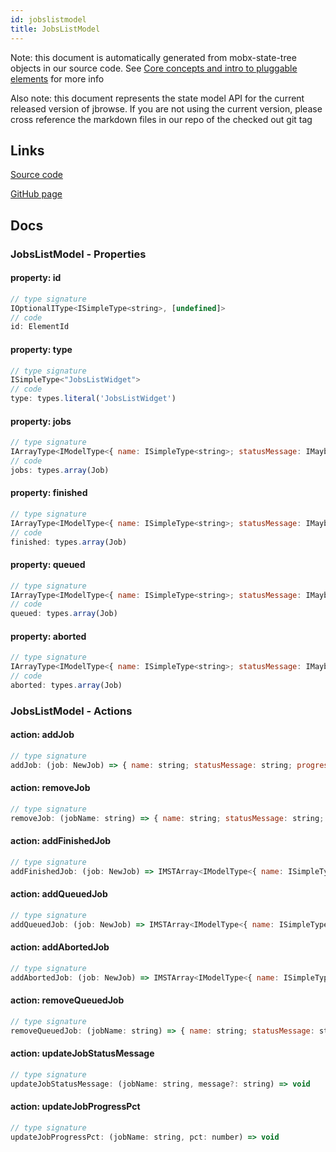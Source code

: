 ```yaml
---
id: jobslistmodel
title: JobsListModel
---
```


Note: this document is automatically generated from mobx-state-tree objects in
our source code. See
[Core concepts and intro to pluggable elements](/docs/developer_guide/) for more
info

Also note: this document represents the state model API for the current released
version of jbrowse. If you are not using the current version, please cross
reference the markdown files in our repo of the checked out git tag

## Links

[Source code](https://github.com/GMOD/jbrowse-components/blob/main/plugins/jobs-management/src/JobsListWidget/model.ts)

[GitHub page](https://github.com/GMOD/jbrowse-components/tree/main/website/docs/models/JobsListModel.md)

## Docs

### JobsListModel - Properties

#### property: id

```js
// type signature
IOptionalIType<ISimpleType<string>, [undefined]>
// code
id: ElementId
```

#### property: type

```js
// type signature
ISimpleType<"JobsListWidget">
// code
type: types.literal('JobsListWidget')
```

#### property: jobs

```js
// type signature
IArrayType<IModelType<{ name: ISimpleType<string>; statusMessage: IMaybe<ISimpleType<string>>; progressPct: ISimpleType<number>; }, { cancelCallback(): void; } & { ...; }, _NotCustomized, _NotCustomized>>
// code
jobs: types.array(Job)
```

#### property: finished

```js
// type signature
IArrayType<IModelType<{ name: ISimpleType<string>; statusMessage: IMaybe<ISimpleType<string>>; progressPct: ISimpleType<number>; }, { cancelCallback(): void; } & { ...; }, _NotCustomized, _NotCustomized>>
// code
finished: types.array(Job)
```

#### property: queued

```js
// type signature
IArrayType<IModelType<{ name: ISimpleType<string>; statusMessage: IMaybe<ISimpleType<string>>; progressPct: ISimpleType<number>; }, { cancelCallback(): void; } & { ...; }, _NotCustomized, _NotCustomized>>
// code
queued: types.array(Job)
```

#### property: aborted

```js
// type signature
IArrayType<IModelType<{ name: ISimpleType<string>; statusMessage: IMaybe<ISimpleType<string>>; progressPct: ISimpleType<number>; }, { cancelCallback(): void; } & { ...; }, _NotCustomized, _NotCustomized>>
// code
aborted: types.array(Job)
```

### JobsListModel - Actions

#### action: addJob

```js
// type signature
addJob: (job: NewJob) => { name: string; statusMessage: string; progressPct: number; } & NonEmptyObject & { cancelCallback(): void; } & { setCancelCallback(cancelCallback: () => void): void; setStatusMessage(message?: string): void; setProgressPct(pct: number): void; } & IStateTreeNode<...>
```

#### action: removeJob

```js
// type signature
removeJob: (jobName: string) => { name: string; statusMessage: string; progressPct: number; } & NonEmptyObject & { cancelCallback(): void; } & { setCancelCallback(cancelCallback: () => void): void; setStatusMessage(message?: string): void; setProgressPct(pct: number): void; } & IStateTreeNode<...>
```

#### action: addFinishedJob

```js
// type signature
addFinishedJob: (job: NewJob) => IMSTArray<IModelType<{ name: ISimpleType<string>; statusMessage: IMaybe<ISimpleType<string>>; progressPct: ISimpleType<number>; }, { ...; } & { ...; }, _NotCustomized, _NotCustomized>> & IStateTreeNode<...>
```

#### action: addQueuedJob

```js
// type signature
addQueuedJob: (job: NewJob) => IMSTArray<IModelType<{ name: ISimpleType<string>; statusMessage: IMaybe<ISimpleType<string>>; progressPct: ISimpleType<number>; }, { ...; } & { ...; }, _NotCustomized, _NotCustomized>> & IStateTreeNode<...>
```

#### action: addAbortedJob

```js
// type signature
addAbortedJob: (job: NewJob) => IMSTArray<IModelType<{ name: ISimpleType<string>; statusMessage: IMaybe<ISimpleType<string>>; progressPct: ISimpleType<number>; }, { ...; } & { ...; }, _NotCustomized, _NotCustomized>> & IStateTreeNode<...>
```

#### action: removeQueuedJob

```js
// type signature
removeQueuedJob: (jobName: string) => { name: string; statusMessage: string; progressPct: number; } & NonEmptyObject & { cancelCallback(): void; } & { setCancelCallback(cancelCallback: () => void): void; setStatusMessage(message?: string): void; setProgressPct(pct: number): void; } & IStateTreeNode<...>
```

#### action: updateJobStatusMessage

```js
// type signature
updateJobStatusMessage: (jobName: string, message?: string) => void
```

#### action: updateJobProgressPct

```js
// type signature
updateJobProgressPct: (jobName: string, pct: number) => void
```
